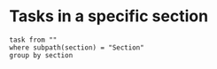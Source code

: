 # Tasks in a specific section

```dataview
task from ""
where subpath(section) = "Section"
group by section
```

